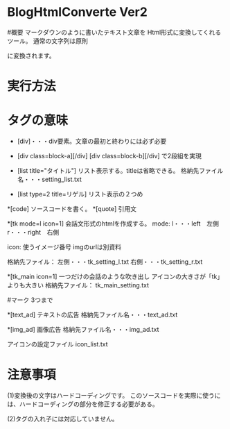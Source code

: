 # BlogHtmlConverte Ver2

#概要
マークダウンのように書いたテキスト文章を
Html形式に変換してくれるツール。
通常の文字列は原則<p></p>に変換されます。

# 実行方法


# タグの意味
* [div]・・・div要素。文章の最初と終わりには必ず必要
* [div class=block-a][/div]  [div class=block-b][/div]  で2段組を実現
* [list title="タイトル"]
リスト表示する。titleは省略できる。
格納先ファイル名・・・setting_list.txt

* [list type=2 title=リゲル]
リスト表示の２つめ

*[code]
ソースコードを書く。
*[quote]
引用文

*[tk mode=l   icon=1]
会話文形式のhtmlを作成する。
mode:
l・・・left　左側
r・・・right　右側

icon:
使うイメージ番号
imgのurlは別資料

格納先ファイル：
左側・・・tk_setting_l.txt
右側・・・tk_setting_r.txt


*[tk_main  icon=1]
一つだけの会話のような吹き出し
アイコンの大きさが「tk」よりも大きい
格納先ファイル：
tk_main_setting.txt

#マーク
3つまで

*[text_ad]
テキストの広告
格納先ファイル名・・・text_ad.txt


*[img_ad]
画像広告
格納先ファイル名・・・img_ad.txt

アイコンの設定ファイル
icon_list.txt

# 注意事項
(1)変換後の文字はハードコーディングです。
このソースコードを実際に使うには、ハードコーディングの部分を修正する必要がある。

(2)タグの入れ子には対応していません。
